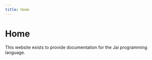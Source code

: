 ```yaml
---
title: Home
---
```


# Home

This website exists to provide documentation for the Jai programming language.


